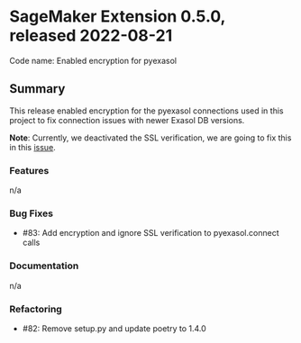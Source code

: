 # SageMaker Extension 0.5.0, released 2022-08-21

Code name: Enabled encryption for pyexasol

## Summary

This release enabled encryption for the pyexasol connections used in this project 
to fix connection issues with newer Exasol DB versions.

**Note**: Currently, we deactivated the SSL verification, we are going to fix this in this [issue](https://github.com/exasol/sagemaker-extension/issues/86). 

### Features

n/a
  
### Bug Fixes

  - #83: Add encryption and ignore SSL verification to pyexasol.connect calls
  
### Documentation

n/a
  
### Refactoring

  - #82: Remove setup.py and update poetry to 1.4.0 
  